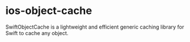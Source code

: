 # ios-object-cache
SwiftObjectCache is a lightweight and efficient generic caching library for Swift to cache any object.

